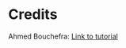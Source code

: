 # Credits
Ahmed Bouchefra: [Link to tutorial]( https://www.sitepoint.com/how-to-build-a-web-app-with-graphql-and-react/)